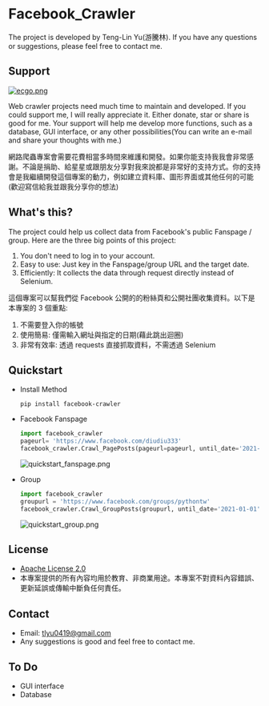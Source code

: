 # Facebook_Crawler
The project is developed by Teng-Lin Yu(游騰林). If you have any questions or suggestions, please feel free to contact me. 

## Support

[![ecgo.png](https://raw.githubusercontent.com/TLYu0419/facebook_crawler/main/images/ecgo.png)](https://payment.ecpay.com.tw/QuickCollect/PayData?GcM4iJGUeCvhY%2fdFqqQ%2bFAyf3uA10KRo%2fqzP4DWtVcw%3d)


Web crawler projects need much time to maintain and developed. If you could support me, I will really appreciate it. Either donate, star or share is good for me. Your support will help me develop more functions, such as a database, GUI interface, or any other possibilities(You can write an e-mail and share your thoughts with me.) 

網路爬蟲專案會需要花費相當多時間來維護和開發。如果你能支持我我會非常感謝。不論是捐助、給星星或跟朋友分享對我來說都是非常好的支持方式。你的支持會是我繼續開發這個專案的動力，例如建立資料庫、圖形界面或其他任何的可能(歡迎寫信給我並跟我分享你的想法)

## What's this?

The project could help us collect data from Facebook's public Fanspage / group. Here are the three big points of this project: 
1. You don't need to log in to your account.
2. Easy to use: Just key in the Fanspage/group URL and the target date. 
3. Efficiently: It collects the data through request directly instead of Selenium.


這個專案可以幫我們從 Facebook 公開的的粉絲頁和公開社團收集資料。以下是本專案的 3 個重點:
1. 不需要登入你的帳號
2. 使用簡易: 僅需輸入網址與指定的日期(藉此跳出迴圈)
3. 非常有效率: 透過 requests 直接抓取資料，不需透過 Selenium

## Quickstart
- Install Method
  ```pip
  pip install facebook-crawler
  ```

- Facebook Fanspage 
  ```python
  import facebook_crawler
  pageurl= 'https://www.facebook.com/diudiu333'
  facebook_crawler.Crawl_PagePosts(pageurl=pageurl, until_date='2021-01-01')
  ```
  ![quickstart_fanspage.png](https://raw.githubusercontent.com/TLYu0419/facebook_crawler/main/images/quickstart_fanspage.png)
- Group
  ```python
  import facebook_crawler
  groupurl = 'https://www.facebook.com/groups/pythontw'
  facebook_crawler.Crawl_GroupPosts(groupurl, until_date='2021-01-01')
  ```
  ![quickstart_group.png](https://raw.githubusercontent.com/TLYu0419/facebook_crawler/main/images/quickstart_group.png)
## License
- [Apache License 2.0](./LiCENSE)
- 本專案提供的所有內容均用於教育、非商業用途。本專案不對資料內容錯誤、更新延誤或傳輸中斷負任何責任。

## Contact
- Email: tlyu0419@gmail.com
- Any suggestions is good and feel free to contact me.


## To Do
- GUI interface
- Database


